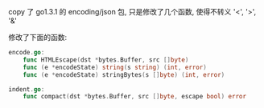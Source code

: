 copy 了 go1.3.1 的 encoding/json 包, 只是修改了几个函数, 使得不转义 '<', '>', '&'

修改了下面的函数:

```Go
encode.go:
    func HTMLEscape(dst *bytes.Buffer, src []byte)
    func (e *encodeState) string(s string) (int, error)
    func (e *encodeState) stringBytes(s []byte) (int, error)

indent.go:
    func compact(dst *bytes.Buffer, src []byte, escape bool) error
```